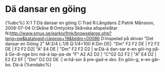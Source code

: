 # Dä dansar en göing

{%abc%}
X:1
T:Dä dansar en göing
C:Trad
R:Långdans
Z:Patrik Månsson, 2008-07-04
O:Skåne
B:Omtyckta Skånska allspelslåtar
N:http://www.smus.se/earkiv/fmk/browselarge.php?lang=sw&katalogid=Upprop+19&bildnr=00086
D:Inspelad på skivan "Det dansar en Göing 2"
M:3/4
L:1/8
Q:1/4=100
K:Dm
DE|: "Dm" F2 F2 DE | F2 F2 DE | F2 F2 D2| "A" E4 DE | "Dm" F2 F2 D2 | 
w:Dä-ä dan-sar e-en göi-ng på-å Ge-di-nge bro mä-ä lap-pa-de
"F" A2 A2 D2 | "C"G2 G2 F2  | "A" E4 D2 | E2 E2 EF | "Dm" D2 D2 DE :|
w:hå-sor å pre-gad-e sko. En göin-g, e-en gär-bo. Dä-ä
{%endabc%}
